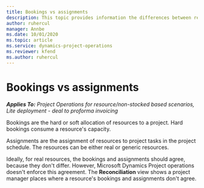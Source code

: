 ```yaml
---
title: Bookings vs assignments
description: This topic provides information the differences between resource bookings and resource assignments.
author: ruhercul
manager: Annbe
ms.date: 10/01/2020
ms.topic: article
ms.service: dynamics-project-operations
ms.reviewer: kfend 
ms.author: ruhercul
---
```


# Bookings vs assignments

_**Applies To:** Project Operations for resource/non-stocked based scenarios, Lite deployment - deal to proforma invoicing_

Bookings are the hard or soft allocation of resources to a project. Hard bookings consume a resource's capacity. 

Assignments are the assignment of resources to project tasks in the project schedule. The resources can be either real or generic resources. 

Ideally, for real resources, the bookings and assignments should agree, because they don't differ. However, Microsoft Dynamics Project operations doesn't enforce this agreement. The **Reconciliation** view shows a project manager places where a resource's bookings and assignments don't agree.
